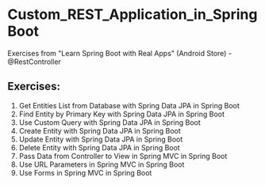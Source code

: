 # Custom_REST_Application_in_SpringBoot
Exercises from "Learn Spring Boot with Real Apps" (Android Store) - @RestController

## Exercises:

1. Get Entities List from Database with Spring Data JPA in Spring Boot 
2. Find Entity by Primary Key with Spring Data JPA in Spring Boot 
3. Use Custom Query with Spring Data JPA in Spring Boot 
4. Create Entity with Spring Data JPA in Spring Boot 
5. Update Entity with Spring Data JPA in Spring Boot 
6. Delete Entity with Spring Data JPA in Spring Boot
7. Pass Data from Controller to View in Spring MVC in Spring Boot
8. Use URL Parameters in Spring MVC in Spring Boot
9. Use Forms in Spring MVC in Spring Boot



